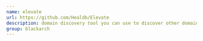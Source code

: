 ```yaml
---
name: elevate
url: https://github.com/Healdb/Elevate
description: domain discovery tool you can use to discover other domains owned by a given company. URL : https://github.com/Healdb/Elevate Groups : blackarch blackarch-recon
group: blackarch
---
```

